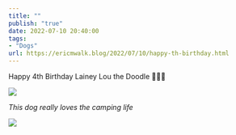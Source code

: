 ```yaml
---
title: ""
publish: "true"
date: 2022-07-10 20:40:00
tags:
- "Dogs"
url: https://ericmwalk.blog/2022/07/10/happy-th-birthday.html
---
```

Happy 4th Birthday Lainey Lou the Doodle 🐶🎂🎉

![](https://ericmwalk.blog/uploads/2022/0f7482618e.jpg)

*This dog really loves the camping life*

![](https://ericmwalk.blog/uploads/2022/f69e3c315b.jpg)